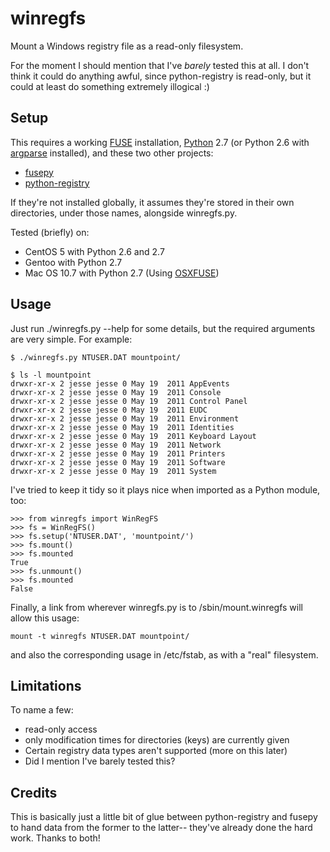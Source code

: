 winregfs
========

Mount a Windows registry file as a read-only filesystem.

For the moment I should mention that I've *barely* tested this at all.  I don't
think it could do anything awful, since python-registry is read-only, but it
could at least do something extremely illogical :)

Setup
-----

This requires a working [FUSE](http://fuse.sourceforge.net/) installation,
[Python](http://www.python.org/) 2.7 (or Python 2.6 with
[argparse](http://pypi.python.org/pypi/argparse) installed), and these two other
projects:
 * [fusepy](https://github.com/terencehonles/fusepy)
 * [python-registry](https://github.com/williballenthin/python-registry)

If they're not installed globally, it assumes they're stored in their own
directories, under those names, alongside winregfs.py. 

Tested (briefly) on:

 * CentOS 5 with Python 2.6 and 2.7
 * Gentoo with Python 2.7
 * Mac OS 10.7 with Python 2.7 (Using [OSXFUSE](http://osxfuse.github.com/))

Usage
-----

Just run ./winregfs.py --help for some details, but the required arguments are
very simple.  For example:

    $ ./winregfs.py NTUSER.DAT mountpoint/

    $ ls -l mountpoint
    drwxr-xr-x 2 jesse jesse 0 May 19  2011 AppEvents
    drwxr-xr-x 2 jesse jesse 0 May 19  2011 Console
    drwxr-xr-x 2 jesse jesse 0 May 19  2011 Control Panel
    drwxr-xr-x 2 jesse jesse 0 May 19  2011 EUDC
    drwxr-xr-x 2 jesse jesse 0 May 19  2011 Environment
    drwxr-xr-x 2 jesse jesse 0 May 19  2011 Identities
    drwxr-xr-x 2 jesse jesse 0 May 19  2011 Keyboard Layout
    drwxr-xr-x 2 jesse jesse 0 May 19  2011 Network
    drwxr-xr-x 2 jesse jesse 0 May 19  2011 Printers
    drwxr-xr-x 2 jesse jesse 0 May 19  2011 Software
    drwxr-xr-x 2 jesse jesse 0 May 19  2011 System

I've tried to keep it tidy so it plays nice when imported as a Python module,
too:

    >>> from winregfs import WinRegFS
    >>> fs = WinRegFS()
    >>> fs.setup('NTUSER.DAT', 'mountpoint/')
    >>> fs.mount()
    >>> fs.mounted
    True
    >>> fs.unmount()
    >>> fs.mounted
    False

Finally, a link from wherever winregfs.py is to /sbin/mount.winregfs will allow
this usage:

    mount -t winregfs NTUSER.DAT mountpoint/

and also the corresponding usage in /etc/fstab, as with a "real" filesystem.

Limitations
-----------

To name a few:
 * read-only access
 * only modification times for directories (keys) are currently given
 * Certain registry data types aren't supported (more on this later)
 * Did I mention I've barely tested this?

Credits
-------

This is basically just a little bit of glue between python-registry and fusepy
to hand data from the former to the latter-- they've already done the hard work.
Thanks to both!
